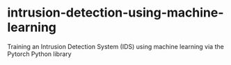 # intrusion-detection-using-machine-learning
Training an Intrusion Detection System (IDS) using machine learning via the Pytorch Python library
